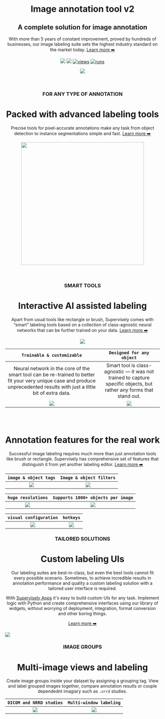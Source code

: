<div align="center" markdown>

# Image annotation tool v2

## A complete solution for image annotation 

With more than 5 years of constant improvement, proved by hundreds of businesses, our image labeling suite sets the highest industry standard on the market today. [Learn more ➡️](https://supervise.ly/labeling-toolbox/images)

[![](https://img.shields.io/badge/supervisely-ecosystem-brightgreen)](https://ecosystem.supervise.ly/apps/supervisely-ecosystem/image-labeling-tool-v2)
[![](https://img.shields.io/badge/slack-chat-green.svg?logo=slack)](https://supervise.ly/slack)
[![views](https://app.supervise.ly/public/api/v3/ecosystem.counters?repo=supervisely-ecosystem/image-labeling-tool-v2&counter=views&label=views)](https://supervise.ly)
[![runs](https://app.supervise.ly/public/api/v3/ecosystem.counters?repo=supervisely-ecosystem/image-labeling-tool-v2&counter=runs&label=runs&123)](https://supervise.ly)

<img src="https://cdn.supervise.ly/img/hero.0577837.png" style="max-height: 350px; width: auto;"/>

</div>

<br/>
<br/>

<div align="center" markdown>

### FOR ANY TYPE OF ANNOTATION
# Packed with advanced labeling tools
Precise tools for pixel-accurate annotations make any task from object detection to instance segmentations simple and fast. [Learn more ➡️](https://supervise.ly/labeling-toolbox/images)

<img src="https://user-images.githubusercontent.com/12828725/173542924-8cb6849d-e04a-468c-a8db-9e49e55ffe7b.gif" width="auto" height="400"/>

</div>

<br/>
<br/>

<div align="center" markdown>

### SMART TOOLS
# Interactive AI assisted labeling
Apart from usual tools like rectangle or brush, Supervisely comes with “smart” labeling tools based on a collection of class-agnostic neural networks that can be further trained on your data. [Learn more ➡️](https://supervise.ly/labeling-automation/ai-assisted-labeling)

<img src="https://user-images.githubusercontent.com/12828725/173544099-d8c273d0-a31d-4455-b83e-8f3d8cd3d0a4.gif"/>

</div>

`Trainable & customizable`  |  `Designed for any object` 
:--------------------------:|:--------------------------:
Neural network in the core of the smart tool can be re-trained to better fit your very unique case and produce unprecedented results with just a little bit of extra data. | Smart tool is class-agnostic — it was not trained to capture specific objects, but rather any forms that stand out.
<img src="https://user-images.githubusercontent.com/12828725/173545542-36458ebd-249c-47c6-a0f0-76ff6a5094c3.gif"/>  |  <img src="https://user-images.githubusercontent.com/12828725/173545525-0c294bf2-6d48-4704-9e68-d92ba4b629bd.gif"/>

<br/>
<br/>

<div align="center" markdown>

# Annotation features for the real work
Successful image labeling requires much more than just annotation tools like brush or rectangle.
Supervisely has comprehensive set of features that distinguish it from yet another labeling editor. [Learn more ➡️](https://supervise.ly/labeling-toolbox/images)

</div>

`image & object tags`  |  `Image & object filters` 
:---------------:|:-----------------:
<img src="https://cdn.supervise.ly/img/object-tags.8715b6c.png" style="max-height 300px; width:  auto;"/>  |  <img src="https://cdn.supervise.ly/img/final.994fabc.png" style="height 300px; width:  auto;"/>

`huge resolutions`  |  `Supports 1000+ objects per image` 
:---------------:|:-----------------:
<img src="https://cdn.supervise.ly/img/tallinn.563be7e.png" style="max-height 300px; width:  auto"/>  |  <img src="https://user-images.githubusercontent.com/12828725/173540755-2dd51481-ee88-467b-bcaa-361449199351.gif" style="height 300px; width:  auto;"/>

`visual configuration`  |  `hotkeys` 
:---------------:|:-----------------:
<img src="https://user-images.githubusercontent.com/12828725/173541225-10fe89bd-7d41-4a9f-a843-68494d9c7e19.gif" style="max-height 300px; width:  auto;"/>  |  <img src="https://user-images.githubusercontent.com/12828725/173541198-d13a7e78-f952-491d-b633-53feb6610746.gif" style="max-height 300px; width:  auto;"/>


<div align="center" markdown>

### TAILORED SOLUTIONS
# Custom labeling UIs
Our labeling suites are best-in-class, but even the best tools cannot fit every possible scenario. Sometimes, to achieve incredible results in annotation performance and quality a custom labeling solution with a tailored user interface is required.

With [Supervisely Apps](https://supervise.ly/ecosystem) it's easy to build custom UIs for any task. Implement logic with Python and create comprehensive interfaces using our library of widgets, without worrying of deployment, integration, format conversion and other boring things.

[Learn more ➡️](https://supervise.ly/labeling-automation/custom-labeling-ui)

</div>

<img src="https://user-images.githubusercontent.com/106374579/173556233-ef6f0626-ce2a-4c63-8e99-65c640d6eb58.gif"/>

<div align="center" markdown>

### IMAGE GROUPS
# Multi-image views and labeling
Create image groups inside your dataset by assigning a grouping tag. View and label grouped images together, compare annotation results or couple dependednt imagiary such as `.nrrd` studies.
</div>

`DICOM and NRRD studies`  |  `Multi-window labeling` 
:---------------:|:-----------------:
<img src="https://user-images.githubusercontent.com/106374579/173558718-86ace1d5-9696-4b7c-a354-85217455626d.png" style="max-height 300px; width:  auto;"/> |<img src="https://user-images.githubusercontent.com/106374579/173561206-b5e95ae1-c5f0-4d6e-903f-d3e06bf1a628.gif" style="max-height 300px; width:  auto;"/>